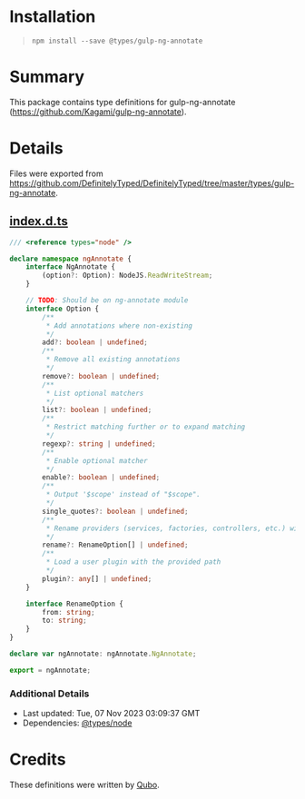 # Installation
> `npm install --save @types/gulp-ng-annotate`

# Summary
This package contains type definitions for gulp-ng-annotate (https://github.com/Kagami/gulp-ng-annotate).

# Details
Files were exported from https://github.com/DefinitelyTyped/DefinitelyTyped/tree/master/types/gulp-ng-annotate.
## [index.d.ts](https://github.com/DefinitelyTyped/DefinitelyTyped/tree/master/types/gulp-ng-annotate/index.d.ts)
````ts
/// <reference types="node" />

declare namespace ngAnnotate {
    interface NgAnnotate {
        (option?: Option): NodeJS.ReadWriteStream;
    }

    // TODO: Should be on ng-annotate module
    interface Option {
        /**
         * Add annotations where non-existing
         */
        add?: boolean | undefined;
        /**
         * Remove all existing annotations
         */
        remove?: boolean | undefined;
        /**
         * List optional matchers
         */
        list?: boolean | undefined;
        /**
         * Restrict matching further or to expand matching
         */
        regexp?: string | undefined;
        /**
         * Enable optional matcher
         */
        enable?: boolean | undefined;
        /**
         * Output '$scope' instead of "$scope".
         */
        single_quotes?: boolean | undefined;
        /**
         * Rename providers (services, factories, controllers, etc.) with a new name when declared and referenced through annotation
         */
        rename?: RenameOption[] | undefined;
        /**
         * Load a user plugin with the provided path
         */
        plugin?: any[] | undefined;
    }

    interface RenameOption {
        from: string;
        to: string;
    }
}

declare var ngAnnotate: ngAnnotate.NgAnnotate;

export = ngAnnotate;

````

### Additional Details
 * Last updated: Tue, 07 Nov 2023 03:09:37 GMT
 * Dependencies: [@types/node](https://npmjs.com/package/@types/node)

# Credits
These definitions were written by [Qubo](https://github.com/tkQubo).
